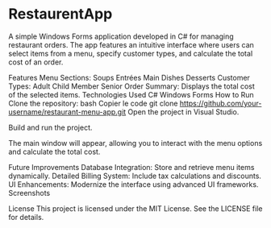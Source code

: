 # RestaurentApp
A simple Windows Forms application developed in C# for managing restaurant orders. The app features an intuitive interface where users can select items from a menu, specify customer types, and calculate the total cost of an order.

Features
Menu Sections: Soups Entrées Main Dishes Desserts
Customer Types: Adult Child Member Senior
Order Summary:
Displays the total cost of the selected items.
Technologies Used
C# Windows Forms
How to Run
Clone the repository:
bash
Copier le code
git clone https://github.com/your-username/restaurant-menu-app.git
Open the project in Visual Studio.

Build and run the project.

The main window will appear, allowing you to interact with the menu options and calculate the total cost.

Future Improvements
Database Integration: Store and retrieve menu items dynamically.
Detailed Billing System: Include tax calculations and discounts.
UI Enhancements: Modernize the interface using advanced UI frameworks.
Screenshots

License
This project is licensed under the MIT License. See the LICENSE file for details.
